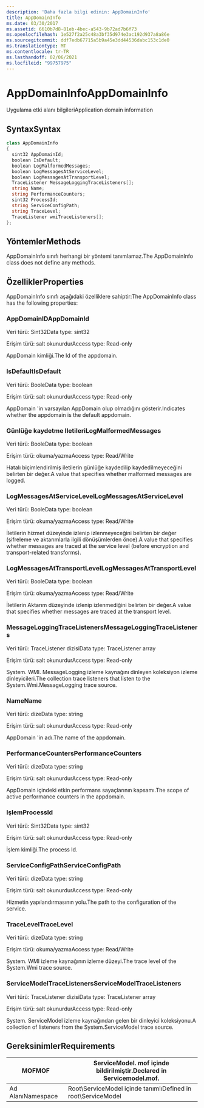 ```yaml
---
description: 'Daha fazla bilgi edinin: AppDomainInfo'
title: AppDomainInfo
ms.date: 03/30/2017
ms.assetid: 6610b7d8-81eb-4bec-a543-9b72ad7b6f73
ms.openlocfilehash: 1e527f2a25c48a3bf35d974e3ac192d937a8a86e
ms.sourcegitcommit: ddf7edb67715a5b9a45e3dd44536dabc153c1de0
ms.translationtype: MT
ms.contentlocale: tr-TR
ms.lasthandoff: 02/06/2021
ms.locfileid: "99757975"
---
```

# <a name="appdomaininfo"></a><span data-ttu-id="ef94d-103">AppDomainInfo</span><span class="sxs-lookup"><span data-stu-id="ef94d-103">AppDomainInfo</span></span>

<span data-ttu-id="ef94d-104">Uygulama etki alanı bilgileri</span><span class="sxs-lookup"><span data-stu-id="ef94d-104">Application domain information</span></span>  
  
## <a name="syntax"></a><span data-ttu-id="ef94d-105">Syntax</span><span class="sxs-lookup"><span data-stu-id="ef94d-105">Syntax</span></span>  
  
```csharp
class AppDomainInfo  
{  
  sint32 AppDomainId;  
  boolean IsDefault;  
  boolean LogMalformedMessages;  
  boolean LogMessagesAtServiceLevel;  
  boolean LogMessagesAtTransportLevel;  
  TraceListener MessageLoggingTraceListeners[];  
  string Name;  
  string PerformanceCounters;  
  sint32 ProcessId;  
  string ServiceConfigPath;  
  string TraceLevel;  
  TraceListener wmiTraceListeners[];  
};  
```  
  
## <a name="methods"></a><span data-ttu-id="ef94d-106">Yöntemler</span><span class="sxs-lookup"><span data-stu-id="ef94d-106">Methods</span></span>  

 <span data-ttu-id="ef94d-107">AppDomainInfo sınıfı herhangi bir yöntemi tanımlamaz.</span><span class="sxs-lookup"><span data-stu-id="ef94d-107">The AppDomainInfo class does not define any methods.</span></span>  
  
## <a name="properties"></a><span data-ttu-id="ef94d-108">Özellikler</span><span class="sxs-lookup"><span data-stu-id="ef94d-108">Properties</span></span>  

 <span data-ttu-id="ef94d-109">AppDomainInfo sınıfı aşağıdaki özelliklere sahiptir:</span><span class="sxs-lookup"><span data-stu-id="ef94d-109">The AppDomainInfo class has the following properties:</span></span>  
  
### <a name="appdomainid"></a><span data-ttu-id="ef94d-110">AppDomainID</span><span class="sxs-lookup"><span data-stu-id="ef94d-110">AppDomainId</span></span>  

 <span data-ttu-id="ef94d-111">Veri türü: Sint32</span><span class="sxs-lookup"><span data-stu-id="ef94d-111">Data type: sint32</span></span>  
  
 <span data-ttu-id="ef94d-112">Erişim türü: salt okunurdur</span><span class="sxs-lookup"><span data-stu-id="ef94d-112">Access type: Read-only</span></span>  
  
 <span data-ttu-id="ef94d-113">AppDomain kimliği.</span><span class="sxs-lookup"><span data-stu-id="ef94d-113">The Id of the appdomain.</span></span>  
  
### <a name="isdefault"></a><span data-ttu-id="ef94d-114">IsDefault</span><span class="sxs-lookup"><span data-stu-id="ef94d-114">IsDefault</span></span>  

 <span data-ttu-id="ef94d-115">Veri türü: Boole</span><span class="sxs-lookup"><span data-stu-id="ef94d-115">Data type: boolean</span></span>  
  
 <span data-ttu-id="ef94d-116">Erişim türü: salt okunurdur</span><span class="sxs-lookup"><span data-stu-id="ef94d-116">Access type: Read-only</span></span>  
  
 <span data-ttu-id="ef94d-117">AppDomain 'in varsayılan AppDomain olup olmadığını gösterir.</span><span class="sxs-lookup"><span data-stu-id="ef94d-117">Indicates whether the appdomain is the default appdomain.</span></span>  
  
### <a name="logmalformedmessages"></a><span data-ttu-id="ef94d-118">Günlüğe kaydetme Iletileri</span><span class="sxs-lookup"><span data-stu-id="ef94d-118">LogMalformedMessages</span></span>  

 <span data-ttu-id="ef94d-119">Veri türü: Boole</span><span class="sxs-lookup"><span data-stu-id="ef94d-119">Data type: boolean</span></span>  
  
 <span data-ttu-id="ef94d-120">Erişim türü: okuma/yazma</span><span class="sxs-lookup"><span data-stu-id="ef94d-120">Access type: Read/Write</span></span>  
  
 <span data-ttu-id="ef94d-121">Hatalı biçimlendirilmiş iletilerin günlüğe kaydedilip kaydedilmeyeceğini belirten bir değer.</span><span class="sxs-lookup"><span data-stu-id="ef94d-121">A value that specifies whether malformed messages are logged.</span></span>  
  
### <a name="logmessagesatservicelevel"></a><span data-ttu-id="ef94d-122">LogMessagesAtServiceLevel</span><span class="sxs-lookup"><span data-stu-id="ef94d-122">LogMessagesAtServiceLevel</span></span>  

 <span data-ttu-id="ef94d-123">Veri türü: Boole</span><span class="sxs-lookup"><span data-stu-id="ef94d-123">Data type: boolean</span></span>  
  
 <span data-ttu-id="ef94d-124">Erişim türü: okuma/yazma</span><span class="sxs-lookup"><span data-stu-id="ef94d-124">Access type: Read/Write</span></span>  
  
 <span data-ttu-id="ef94d-125">İletilerin hizmet düzeyinde izlenip izlenmeyeceğini belirten bir değer (şifreleme ve aktarımlarla ilgili dönüşümlerden önce).</span><span class="sxs-lookup"><span data-stu-id="ef94d-125">A value that specifies whether messages are traced at the service level (before encryption and transport-related transforms).</span></span>  
  
### <a name="logmessagesattransportlevel"></a><span data-ttu-id="ef94d-126">LogMessagesAtTransportLevel</span><span class="sxs-lookup"><span data-stu-id="ef94d-126">LogMessagesAtTransportLevel</span></span>  

 <span data-ttu-id="ef94d-127">Veri türü: Boole</span><span class="sxs-lookup"><span data-stu-id="ef94d-127">Data type: boolean</span></span>  
  
 <span data-ttu-id="ef94d-128">Erişim türü: okuma/yazma</span><span class="sxs-lookup"><span data-stu-id="ef94d-128">Access type: Read/Write</span></span>  
  
 <span data-ttu-id="ef94d-129">İletilerin Aktarım düzeyinde izlenip izlenmediğini belirten bir değer.</span><span class="sxs-lookup"><span data-stu-id="ef94d-129">A value that specifies whether messages are traced at the transport level.</span></span>  
  
### <a name="messageloggingtracelisteners"></a><span data-ttu-id="ef94d-130">MessageLoggingTraceListeners</span><span class="sxs-lookup"><span data-stu-id="ef94d-130">MessageLoggingTraceListeners</span></span>  

 <span data-ttu-id="ef94d-131">Veri türü: TraceListener dizisi</span><span class="sxs-lookup"><span data-stu-id="ef94d-131">Data type: TraceListener array</span></span>  
  
 <span data-ttu-id="ef94d-132">Erişim türü: salt okunurdur</span><span class="sxs-lookup"><span data-stu-id="ef94d-132">Access type: Read-only</span></span>  
  
 <span data-ttu-id="ef94d-133">System. WMI. MessageLogging izleme kaynağını dinleyen koleksiyon izleme dinleyicileri.</span><span class="sxs-lookup"><span data-stu-id="ef94d-133">The collection trace listeners that listen to the System.Wmi.MessageLogging trace source.</span></span>  
  
### <a name="name"></a><span data-ttu-id="ef94d-134">Name</span><span class="sxs-lookup"><span data-stu-id="ef94d-134">Name</span></span>  

 <span data-ttu-id="ef94d-135">Veri türü: dize</span><span class="sxs-lookup"><span data-stu-id="ef94d-135">Data type: string</span></span>  
  
 <span data-ttu-id="ef94d-136">Erişim türü: salt okunurdur</span><span class="sxs-lookup"><span data-stu-id="ef94d-136">Access type: Read-only</span></span>  
  
 <span data-ttu-id="ef94d-137">AppDomain 'in adı.</span><span class="sxs-lookup"><span data-stu-id="ef94d-137">The name of the appdomain.</span></span>  
  
### <a name="performancecounters"></a><span data-ttu-id="ef94d-138">PerformanceCounters</span><span class="sxs-lookup"><span data-stu-id="ef94d-138">PerformanceCounters</span></span>  

 <span data-ttu-id="ef94d-139">Veri türü: dize</span><span class="sxs-lookup"><span data-stu-id="ef94d-139">Data type: string</span></span>  
  
 <span data-ttu-id="ef94d-140">Erişim türü: salt okunurdur</span><span class="sxs-lookup"><span data-stu-id="ef94d-140">Access type: Read-only</span></span>  
  
 <span data-ttu-id="ef94d-141">AppDomain içindeki etkin performans sayaçlarının kapsamı.</span><span class="sxs-lookup"><span data-stu-id="ef94d-141">The scope of active performance counters in the appdomain.</span></span>  
  
### <a name="processid"></a><span data-ttu-id="ef94d-142">Işlem</span><span class="sxs-lookup"><span data-stu-id="ef94d-142">ProcessId</span></span>  

 <span data-ttu-id="ef94d-143">Veri türü: Sint32</span><span class="sxs-lookup"><span data-stu-id="ef94d-143">Data type: sint32</span></span>  
  
 <span data-ttu-id="ef94d-144">Erişim türü: salt okunurdur</span><span class="sxs-lookup"><span data-stu-id="ef94d-144">Access type: Read-only</span></span>  
  
 <span data-ttu-id="ef94d-145">İşlem kimliği.</span><span class="sxs-lookup"><span data-stu-id="ef94d-145">The process Id.</span></span>  
  
### <a name="serviceconfigpath"></a><span data-ttu-id="ef94d-146">ServiceConfigPath</span><span class="sxs-lookup"><span data-stu-id="ef94d-146">ServiceConfigPath</span></span>  

 <span data-ttu-id="ef94d-147">Veri türü: dize</span><span class="sxs-lookup"><span data-stu-id="ef94d-147">Data type: string</span></span>  
  
 <span data-ttu-id="ef94d-148">Erişim türü: salt okunurdur</span><span class="sxs-lookup"><span data-stu-id="ef94d-148">Access type: Read-only</span></span>  
  
 <span data-ttu-id="ef94d-149">Hizmetin yapılandırmasının yolu.</span><span class="sxs-lookup"><span data-stu-id="ef94d-149">The path to the configuration of the service.</span></span>  
  
### <a name="tracelevel"></a><span data-ttu-id="ef94d-150">TraceLevel</span><span class="sxs-lookup"><span data-stu-id="ef94d-150">TraceLevel</span></span>  

 <span data-ttu-id="ef94d-151">Veri türü: dize</span><span class="sxs-lookup"><span data-stu-id="ef94d-151">Data type: string</span></span>  
  
 <span data-ttu-id="ef94d-152">Erişim türü: okuma/yazma</span><span class="sxs-lookup"><span data-stu-id="ef94d-152">Access type: Read/Write</span></span>  
  
 <span data-ttu-id="ef94d-153">System. WMI izleme kaynağının izleme düzeyi.</span><span class="sxs-lookup"><span data-stu-id="ef94d-153">The trace level of the System.Wmi trace source.</span></span>  
  
### <a name="servicemodeltracelisteners"></a><span data-ttu-id="ef94d-154">ServiceModelTraceListeners</span><span class="sxs-lookup"><span data-stu-id="ef94d-154">ServiceModelTraceListeners</span></span>  

 <span data-ttu-id="ef94d-155">Veri türü: TraceListener dizisi</span><span class="sxs-lookup"><span data-stu-id="ef94d-155">Data type: TraceListener array</span></span>  
  
 <span data-ttu-id="ef94d-156">Erişim türü: salt okunurdur</span><span class="sxs-lookup"><span data-stu-id="ef94d-156">Access type: Read-only</span></span>  
  
 <span data-ttu-id="ef94d-157">System. ServiceModel izleme kaynağından gelen bir dinleyici koleksiyonu.</span><span class="sxs-lookup"><span data-stu-id="ef94d-157">A collection of listeners from the System.ServiceModel trace source.</span></span>  
  
## <a name="requirements"></a><span data-ttu-id="ef94d-158">Gereksinimler</span><span class="sxs-lookup"><span data-stu-id="ef94d-158">Requirements</span></span>  
  
|<span data-ttu-id="ef94d-159">MOF</span><span class="sxs-lookup"><span data-stu-id="ef94d-159">MOF</span></span>|<span data-ttu-id="ef94d-160">ServiceModel. mof içinde bildirilmiştir.</span><span class="sxs-lookup"><span data-stu-id="ef94d-160">Declared in Servicemodel.mof.</span></span>|  
|---------|-----------------------------------|  
|<span data-ttu-id="ef94d-161">Ad Alanı</span><span class="sxs-lookup"><span data-stu-id="ef94d-161">Namespace</span></span>|<span data-ttu-id="ef94d-162">Root\ServiceModel içinde tanımlı</span><span class="sxs-lookup"><span data-stu-id="ef94d-162">Defined in root\ServiceModel</span></span>|
